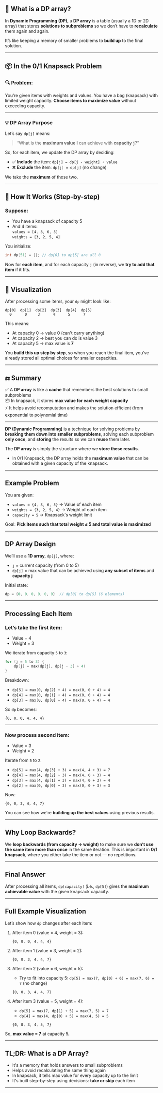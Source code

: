 ## 🧠 What is a **DP array**?

In **Dynamic Programming (DP)**, a **DP array** is a table (usually a 1D or 2D array) that stores **solutions to subproblems** so we don’t have to **recalculate** them again and again.

It’s like keeping a memory of smaller problems to **build up** to the final solution.

---

## 📦 In the 0/1 Knapsack Problem

### 🔍 Problem:
You're given items with weights and values. You have a bag (knapsack) with limited weight capacity. **Choose items to maximize value** without exceeding capacity.

---

### 💡 DP Array Purpose

Let’s say `dp[j]` means:
> “What is the **maximum value** I can achieve with **capacity `j`**?”

So, for each item, we update the DP array by deciding:

- ✅ **Include** the item: `dp[j] = dp[j - weight] + value`
- ❌ **Exclude** the item: `dp[j] = dp[j]` (no change)

We take the **maximum** of those two.

---

## 🔁 How It Works (Step-by-step)

### Suppose:
- You have a knapsack of capacity 5
- And 4 items:  
  `values = [4, 3, 6, 5]`  
  `weights = [3, 2, 5, 4]`

You initialize:

```cpp
int dp[51] = {}; // dp[0] to dp[5] are all 0
```

Now for **each item**, and for each capacity `j` (in reverse), we **try to add that item** if it fits.

---

## 🧪 Visualization

After processing some items, your `dp` might look like:

```
dp[0]  dp[1]  dp[2]  dp[3]  dp[4]  dp[5]
  0      0     3      4      5      7
```

This means:

- At capacity 0 → value 0 (can't carry anything)
- At capacity 2 → best you can do is value 3
- At capacity 5 → max value is **7**

You **build this up step by step**, so when you reach the final item, you’ve already stored all optimal choices for smaller capacities.

---

## 🔚 Summary

✅ A **DP array** is like a **cache** that remembers the best solutions to small subproblems  
📦 In knapsack, it stores **max value for each weight capacity**  
⚡ It helps avoid recomputation and makes the solution efficient (from exponential to polynomial time)

---


**DP (Dynamic Programming)** is a technique for solving problems by **breaking them down into smaller subproblems**, solving each subproblem **only once**, and **storing** the results so we can **reuse** them later.

The **DP array** is simply the structure where we **store these results**.

- In 0/1 Knapsack, the DP array holds the **maximum value** that can be obtained with a given capacity of the knapsack.

---

## **Example Problem**

You are given:
- `values = {4, 3, 6, 5}` → Value of each item
- `weights = {3, 2, 5, 4}` → Weight of each item
- `capacity = 5` → Knapsack's weight limit

Goal: **Pick items such that total weight ≤ 5 and total value is maximized**

---

## **DP Array Design**

We’ll use a **1D array**, `dp[j]`, where:
- `j` = current capacity (from 0 to 5)
- `dp[j]` = max value that can be achieved using **any subset of items** and **capacity j**

Initial state:
```cpp
dp = {0, 0, 0, 0, 0, 0}  // dp[0] to dp[5] (6 elements)
```

---

## **Processing Each Item**

### Let’s take the first item:
- Value = 4
- Weight = 3

We iterate from capacity `5` to `3`:
```cpp
for (j = 5 to 3) {
    dp[j] = max(dp[j], dp[j - 3] + 4)
}
```

Breakdown:

- `dp[5] = max(0, dp[2] + 4) = max(0, 0 + 4) = 4`
- `dp[4] = max(0, dp[1] + 4) = max(0, 0 + 4) = 4`
- `dp[3] = max(0, dp[0] + 4) = max(0, 0 + 4) = 4`

So `dp` becomes:
```
{0, 0, 0, 4, 4, 4}
```

---

### Now process second item:
- Value = 3
- Weight = 2

Iterate from `5` to `2`:
- `dp[5] = max(4, dp[3] + 3) = max(4, 4 + 3) = 7`
- `dp[4] = max(4, dp[2] + 3) = max(4, 0 + 3) = 4`
- `dp[3] = max(4, dp[1] + 3) = max(4, 0 + 3) = 4`
- `dp[2] = max(0, dp[0] + 3) = max(0, 0 + 3) = 3`

Now:
```
{0, 0, 3, 4, 4, 7}
```

You can see how we're **building up the best values** using previous results.

---

## **Why Loop Backwards?**

We **loop backwards (from capacity → weight)** to make sure we **don’t use the same item more than once** in the same iteration. This is important in **0/1 knapsack**, where you either take the item or not — no repetitions.

---

## **Final Answer**

After processing all items, `dp[capacity]` (i.e., `dp[5]`) gives the **maximum achievable value** with the given knapsack capacity.

---

## **Full Example Visualization**

Let’s show how `dp` changes after each item:

1. After item 0 (value = 4, weight = 3):
   ```
   {0, 0, 0, 4, 4, 4}
   ```

2. After item 1 (value = 3, weight = 2):
   ```
   {0, 0, 3, 4, 4, 7}
   ```

3. After item 2 (value = 6, weight = 5):
   - Try to fit into capacity 5:
     `dp[5] = max(7, dp[0] + 6) = max(7, 6) = 7` (no change)

   ```
   {0, 0, 3, 4, 4, 7}
   ```

4. After item 3 (value = 5, weight = 4):
   - `dp[5] = max(7, dp[1] + 5) = max(7, 5) = 7`
   - `dp[4] = max(4, dp[0] + 5) = max(4, 5) = 5`

   ```
   {0, 0, 3, 4, 5, 7}
   ```

So, **max value = 7** at capacity 5.

---

## **TL;DR: What is a DP Array?**

- It's a memory that holds answers to small subproblems
- Helps avoid recalculating the same thing again
- In knapsack, it tells max value for every capacity up to the limit
- It's built step-by-step using decisions: **take or skip** each item

---
